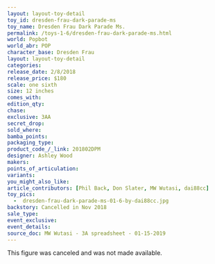 ```yaml
---
layout: layout-toy-detail 
toy_id: dresden-frau-dark-parade-ms
toy_name: Dresden Frau Dark Parade Ms.
permalink: /toys-1-6/dresden-frau-dark-parade-ms.html
world: Popbot
world_abr: POP
character_base: Dresden Frau
layout: layout-toy-detail
categories: 
release_date: 2/8/2018
release_price: $180 
scale: one sixth
size: 12 inches
comes_with: 
edition_qty: 
chase: 
exclusive: 3AA
secret_drop: 
sold_where: 
bamba_points: 
packaging_type: 
product_code_/_link: 201802DPM
designer: Ashley Wood
makers: 
points_of_articulation: 
variants: 
you_might_also_like: 
article_contributors: [Phil Back, Don Slater, MW Wutasi, dai88cc]
toy_pics: 
  -  dresden-frau-dark-parade-ms-01-6-by-dai88cc.jpg
backstory: Cancelled in Nov 2018
sale_type: 
event_exclusive: 
event_details: 
source_doc: MW Wutasi - 3A spreadsheet - 01-15-2019
---
```

This figure was canceled and was not made available.